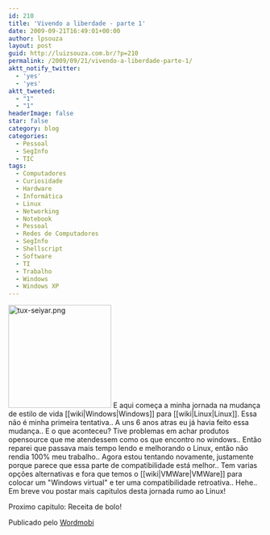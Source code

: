 ```yaml
---
id: 210
title: 'Vivendo a liberdade - parte 1'
date: 2009-09-21T16:49:01+00:00
author: lpsouza
layout: post
guid: http://luizsouza.com.br/?p=210
permalink: /2009/09/21/vivendo-a-liberdade-parte-1/
aktt_notify_twitter:
  - 'yes'
  - 'yes'
aktt_tweeted:
  - "1"
  - "1"
headerImage: false
star: false
category: blog
categories:
  - Pessoal
  - SegInfo
  - TIC
tags:
  - Computadores
  - Curiosidade
  - Hardware
  - Informática
  - Linux
  - Networking
  - Notebook
  - Pessoal
  - Redes de Computadores
  - SegInfo
  - Shellscript
  - Software
  - TI
  - Trabalho
  - Windows
  - Windows XP
---
```

 <img border="0" class="aligncenter" src="wp-content/upload/2009/09/tux-seiyar.png" alt="tux-seiyar.png" width="204" height="204" />   
E aqui começa a minha jornada na mudança de estilo de vida [[wiki|Windows|Windows]] para [[wiki|Linux|Linux]].    
Essa não é minha primeira tentativa.. A uns 6 anos atras eu já havia feito essa mudança.. E o que aconteceu? Tive problemas em achar produtos opensource que me atendessem como os que encontro no windows.. Então reparei que passava mais tempo lendo e melhorando o Linux, então não rendia 100% meu trabalho..    
Agora estou tentando novamente, justamente porque parece que essa parte de compatibilidade está melhor.. Tem varias opções alternativas e fora que temos o [[wiki|VMWare|VMWare]] para colocar um "Windows virtual" e ter uma compatibilidade retroativa.. Hehe.. Em breve vou postar mais capitulos desta jornada rumo ao Linux! 

Proximo capitulo: Receita de bolo! 

Publicado pelo [Wordmobi](http://wordmobi.googlecode.com)